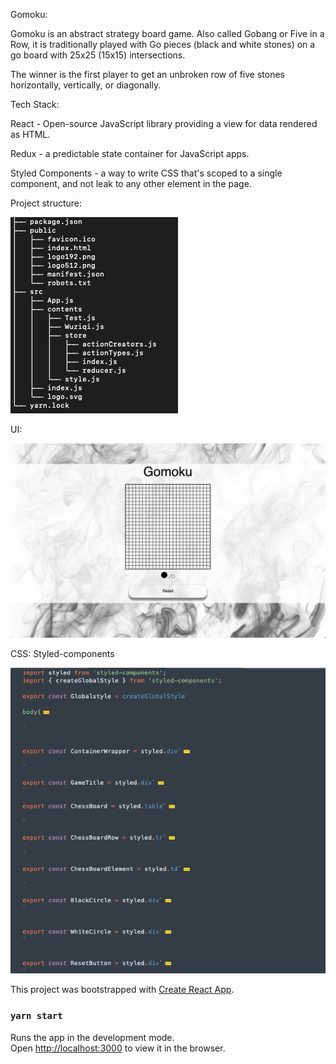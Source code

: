
Gomoku:

Gomoku is an abstract strategy board game. Also called Gobang or Five in a Row, it is traditionally played with Go pieces (black and white stones) on a go board with 25x25 (15x15) intersections.

The winner is the first player to get an unbroken row of five stones horizontally, vertically, or diagonally.


Tech Stack:

React - Open-source JavaScript library providing a view for data rendered as HTML.

Redux - a predictable state container for JavaScript apps.

Styled Components - a way to write CSS that's scoped to a single component, and not leak to any other element in the page.




Project structure:

![Project structure:](https://github.com/Alanshi2019/Gomoku-react/blob/master/img/imgTree.png)


UI:

![UI:](https://github.com/Alanshi2019/Gomoku-react/blob/master/img/imgUI.png)


CSS: Styled-components

![Style-components](https://github.com/Alanshi2019/Gomoku-react/blob/master/img/imgSC.png)


This project was bootstrapped with [Create React App](https://github.com/facebook/create-react-app).


### `yarn start`

Runs the app in the development mode.<br />
Open [http://localhost:3000](http://localhost:3000) to view it in the browser.



